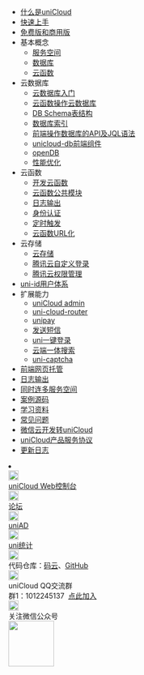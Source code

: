 * [什么是uniCloud](uniCloud/README.md)
* [快速上手](uniCloud/quickstart.md)
* [免费版和商用版](uniCloud/price.md)
* 基本概念
  * [服务空间](uniCloud/concepts/space.md)
  * [数据库](uniCloud/concepts/database.md)
  * [云函数](uniCloud/concepts/cloudfunction.md)
* 云数据库
  * [云数据库入门](uniCloud/hellodb.md)
  * [云函数操作云数据库](uniCloud/cf-database.md)
  * [DB Schema表结构](uniCloud/schema.md)
  * [数据库索引](uniCloud/db-index.md)
  * [前端操作数据库的API及JQL语法](uniCloud/clientdb.md)
  * [unicloud-db前端组件](uniCloud/unicloud-db.md)
  * [openDB](https://gitee.com/dcloud/opendb)
  * [性能优化](uniCloud/db-performance.md)
* 云函数
  * [开发云函数](uniCloud/cf-functions.md)
  * [云函数公共模块](uniCloud/cf-common.md)
  * [日志输出](uniCloud/cf-logger.md)
  * [身份认证](uniCloud/cf-authentication.md)
  * [定时触发](uniCloud/trigger.md)
  * [云函数URL化](uniCloud/http.md)
* 云存储
  * [云存储](uniCloud/storage.md)
  * [腾讯云自定义登录](uniCloud/authentication.md)
  * [腾讯云权限管理](uniCloud/policy-tcb.md)
* [uni-id用户体系](uniCloud/uni-id.md)
* 扩展能力
  * [uniCloud admin](uniCloud/admin.md)
  * [uni-cloud-router](uniCloud/uni-cloud-router.md)
  * [unipay](uniCloud/unipay.md)
  * [发送短信](uniCloud/send-sms.md)
  * [uni一键登录](uniCloud/univerify.md)
  * [云端一体搜索](https://ext.dcloud.net.cn/plugin?id=3851)
  * [uni-captcha](https://ext.dcloud.net.cn/plugin?id=4048)
* [前端网页托管](uniCloud/hosting.md)
* [日志输出](uniCloud/cf-logger.md)
* [同时连多服务空间](uniCloud/init.md)
* [案例源码](uniCloud/resource.md)
* [学习资料](uniCloud/learning.md)
* [常见问题](uniCloud/faq.md)
* [微信云开发转uniCloud](uniCloud/wx2unicloud.md)
* [uniCloud产品服务协议](uniCloud/agreement.md)
* [更新日志](uniCloud/release.md)
<li></li>
<div class="contact-box">
  <a href="//unicloud.dcloud.net.cn" target="_blank" class="contact-item">
  	<img src="https://vkceyugu.cdn.bspapp.com/VKCEYUGU-uni-app-doc/7962e8e0-4f2d-11eb-a16f-5b3e54966275.jpg" width="20" height="20"/>
  	<div class="contact-smg">
  		<div>uniCloud Web控制台</div>
  	</div>
  </a>
  <a href="//ask.dcloud.net.cn/explore/" target="_blank" class="contact-item">
  	<img src="https://vkceyugu.cdn.bspapp.com/VKCEYUGU-uni-app-doc/73fc4f90-4f2d-11eb-a16f-5b3e54966275.png" width="20" height="20"/>
  	<div class="contact-smg">
  		<div>论坛</div>
  	</div>
  </a>
  <a href="https://uniad.dcloud.net.cn" target="_blank" class="contact-item">
    <img src="https://vkceyugu.cdn.bspapp.com/VKCEYUGU-uni-app-doc/765d9820-4f2d-11eb-bd01-97bc1429a9ff.png" width="20" height="20"/>
    <div class="contact-smg">
      <div>uniAD</div>
    </div>
  </a>
  <a href="https://tongji.dcloud.net.cn/" target="_blank" class="contact-item">
    <img src="https://vkceyugu.cdn.bspapp.com/VKCEYUGU-uni-app-doc/77159d80-4f2d-11eb-a16f-5b3e54966275.png" width="20" height="20"/>
    <div class="contact-smg">
      <div>uni统计</div>
    </div>
  </a>
	<div class="contact-item">
		<img src="https://vkceyugu.cdn.bspapp.com/VKCEYUGU-uni-app-doc/74cda950-4f2d-11eb-a16f-5b3e54966275.png" width="20" height="20"/>
		<div class="contact-smg">
			<div>
	      代码仓库：<a href="https://gitee.com/dcloud/uni-app" target="_blank">码云</a>、<a href="http://github.com/dcloudio/uni-app" target="_blank">GitHub</a>
	    </div>
		</div>
	</div>
	<div class="contact-item">
	  <img src="https://vkceyugu.cdn.bspapp.com/VKCEYUGU-uni-app-doc/759713d0-4f2d-11eb-a16f-5b3e54966275.png" width="20" height="20"/>
	  <div class="contact-smg">
	  <div>uniCloud QQ交流群</div>
	  <div>群1：1012245137 &nbsp;<a target="_blank" href="//shang.qq.com/wpa/qunwpa?idkey=36ff837111d79a4e90e5fcd6185ec684be4fc276eb57259e08339512709d39fe">点此加入</a></div>
	  </div>
	</div>
  <div class="contact-item">
  	<img src="https://vkceyugu.cdn.bspapp.com/VKCEYUGU-uni-app-doc/77df7d30-4f2d-11eb-bd01-97bc1429a9ff.png" width="20" height="20"/>
  	<div class="contact-smg">
  		<div>关注微信公众号</div>
  		<img src="https://vkceyugu.cdn.bspapp.com/VKCEYUGU-uni-app-doc/78a8e7b0-4f2d-11eb-8ff1-d5dcf8779628.jpg" width="90" height="90"/>
  	</div>
  </div>
</div>
